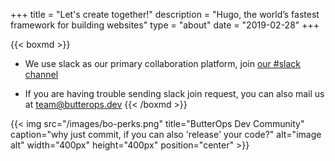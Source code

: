 +++
title = "Let's create together!"
description = "Hugo, the world’s fastest framework for building websites"
type = "about"
date = "2019-02-28"
+++

{{< boxmd >}}

* We use slack as our primary collaboration platform, join <a href="https://butterops.slack.com" target="_blank">our #slack channel </a>

* If you are having trouble sending slack join request, you can also mail us at team@butterops.dev
{{< /boxmd >}}

{{< img src="/images/bo-perks.png" title="ButterOps Dev Community" caption="why just commit, if you can also 'release' your code?" alt="image alt" width="400px" height="400px" position="center" >}}
